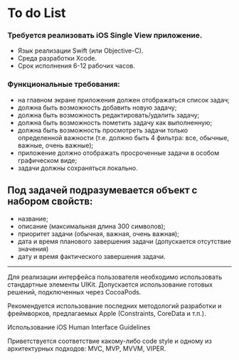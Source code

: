 # To do List

### Требуется реализовать iOS Single View приложение.

* Язык реализации Swift (или Objective-C).
* Среда разработки Xcode.
* Срок исполнения 6-12 рабочих часов.

### Функциональные требования:

- на главном экране приложения должен отображаться список задач;
- должна быть возможность добавить новую задачу;
- должна быть возможность редактировать/удалить задачу;
- должна быть возможность пометить задачу как выполненную;
- должна быть возможность просмотреть задачи только определенной важности (т.е. должно быть 4 фильтра: все, обычные, важные, очень важные);
- приложение должно отображать просроченные задачи в особом графическом виде;
- задачи должны сохраняться локально.

## Под задачей подразумевается объект с набором свойств:

- название;
- описание (максимальная длина 300 символов);
- приоритет задачи (обычная, важная, очень важная);
- дата и время планового завершения задачи (допускается отсутствие значения)
- дату и время фактического завершения задачи.

--- 

Для реализации интерфейса пользователя необходимо использовать стандартные элементы UIKit. Допускается использование готовых решений, подключенных через CocoaPods.

Рекомендуется использование последних методологий разработки и фреймворков, предлагаемых Apple (Constraints, CoreData и т.п.).

Использование iOS Human Interface Guidelines

Приветствуется соответствие какому-либо code style и одному из архитектурных подходов: MVC, MVP, MVVM, VIPER.